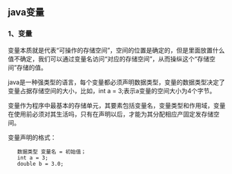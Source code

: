 ## java变量  
### 1、变量  

变量本质就是代表“可操作的存储空间”，空间的位置是确定的，但是里面放置什么值不确定，我们可以通过变量名访问“对应的存储空间”，从而操纵这个“存储空间”存储的值。 

java是一种强类型的语言，每个变量都必须声明数据类型，变量的数据类型决定了变量占据存储空间的大小，比如，int a = 3;表示a变量的空间大小为4个字节。

变量作为程序中最基本的存储单元，其要素包括变量名，变量类型和作用域，变量在使用前必须对其生活吗，只有在声明以后，才能为其分配相应产固定发存储空间。

变量声明的格式：  
``` 
   数据类型 变量名 = 初始值；
   int a = 3;
   double b = 3.0;
```
   
